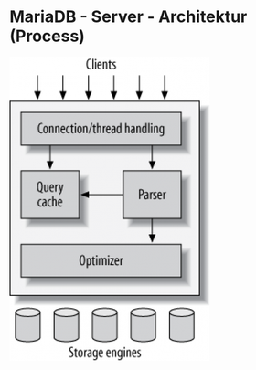 # MariaDB - Server - Architektur (Process) 

![MariaDB Server Architektur](/mysql-server-architecture.png)
